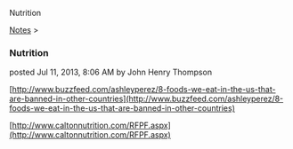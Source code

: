 Nutrition 

[Notes](../notes.md)‎ > ‎

### Nutrition

posted Jul 11, 2013, 8:06 AM by John Henry Thompson

  
[http://www.buzzfeed.com/ashleyperez/8-foods-we-eat-in-the-us-that-are-banned-in-other-countries](http://www.buzzfeed.com/ashleyperez/8-foods-we-eat-in-the-us-that-are-banned-in-other-countries)  
  
[http://www.caltonnutrition.com/RFPF.aspx](http://www.caltonnutrition.com/RFPF.aspx)  
  

